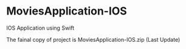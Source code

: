 # MoviesApplication-IOS
IOS Application using Swift

The fainal copy of project is MoviesApplication-IOS.zip (Last Update)
